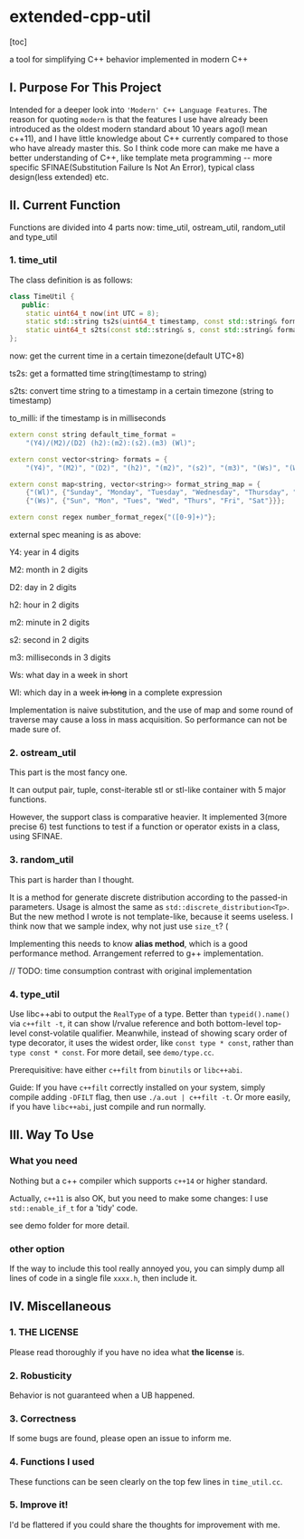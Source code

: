 # extended-cpp-util

[toc]

a tool for simplifying C++ behavior implemented in modern C++

## I. Purpose For This Project

Intended for a deeper look into `'Modern' C++ Language Features`. The reason for quoting `modern` is that the features I use have already been introduced as the oldest modern standard about 10 years ago(I mean c++11), and I have little knowledge about C++ currently compared to those who have already master this. So I think code more can make me have a better understanding of C++, like template meta programming -- more specific SFINAE(Substitution Failure Is Not An Error), typical class design(less extended) etc.

## II. Current Function

Functions are divided into 4 parts now: time_util, ostream_util, random_util and type_util

### 1. time_util

The class definition is as follows:

```c++
class TimeUtil {
   public:
    static uint64_t now(int UTC = 8);
    static std::string ts2s(uint64_t timestamp, const std::string& format_string = default_time_format, bool is_milli = true);
    static uint64_t s2ts(const std::string& s, const std::string& format_string = default_time_format, bool to_milli = true, int UTC = 8);
};
```
now: get the current time in a certain timezone(default UTC+8)

ts2s: get a formatted time string(timestamp to string)

s2ts: convert time string to a timestamp in a certain timezone (string to timestamp)

to_milli: if the timestamp is in milliseconds

```c++
extern const string default_time_format =
    "(Y4)/(M2)/(D2) (h2):(m2):(s2).(m3) (Wl)";

extern const vector<string> formats = {
    "(Y4)", "(M2)", "(D2)", "(h2)", "(m2)", "(s2)", "(m3)", "(Ws)", "(Wl)"};

extern const map<string, vector<string>> format_string_map = {
    {"(Wl)", {"Sunday", "Monday", "Tuesday", "Wednesday", "Thursday", "Friday", "Saturday"}},
    {"(Ws)", {"Sun", "Mon", "Tues", "Wed", "Thurs", "Fri", "Sat"}}};

extern const regex number_format_regex{"([0-9]+)"};
```

external spec meaning is as above:

Y4: year in 4 digits

M2: month in 2 digits

D2: day in 2 digits

h2: hour in 2 digits

m2: minute in 2 digits

s2: second in 2 digits

m3: milliseconds in 3 digits

Ws: what day in a week in short

Wl: which day in a week ~~in long~~ in a complete expression

Implementation is naive substitution, and the use of map and some round of traverse may cause a loss in mass acquisition. So performance can not be made sure of. 

### 2. ostream_util

This part is the most fancy one. 

It can output pair, tuple, const-iterable stl or stl-like container with 5 major functions.

However, the support class is comparative heavier. It implemented 3(more precise 6) test functions to test if a function or operator exists in a class, using SFINAE.  

### 3. random_util

This part is harder than I thought. 

It is a method for generate discrete distribution according to the passed-in parameters. Usage is almost the same as `std::discrete_distribution<Tp>`. But the new method I wrote is not template-like, because it seems useless. I think now that we sample index, why not just use `size_t`? (

Implementing this needs to know **alias method**, which is a good performance method. Arrangement referred to g++ implementation.

// TODO: time consumption contrast with original implementation

### 4. type_util

Use libc++abi to output the `RealType` of a type. Better than `typeid().name()` via `c++filt -t`, it can show l/rvalue reference and both bottom-level top-level const-volatile qualifier. Meanwhile, instead of showing scary order of type decorator, it uses the widest order, like `const type * const`, rather than `type const * const`. For more detail, see `demo/type.cc`.

Prerequisitive:
have either `c++filt` from `binutils` or `libc++abi`.

Guide:
If you have `c++filt` correctly installed on your system, simply compile adding `-DFILT` flag, then use `./a.out | c++filt -t`. Or more easily, if you have `libc++abi`, just compile and run normally.

## III. Way To Use

### What you need

Nothing but a c++ compiler which supports `c++14` or higher standard.

Actually, `c++11` is also OK, but you need to make some changes: I use `std::enable_if_t` for a 'tidy' code.

see demo folder for more detail.

### other option

If the way to include this tool really annoyed you, you can simply dump all lines of code in a single file `xxxx.h`, then include it.

## IV. Miscellaneous

### 1. **THE LICENSE**

Please read thoroughly if you have no idea what **the license** is.

### 2. Robusticity

Behavior is not guaranteed when a UB happened.

### 3. Correctness

If some bugs are found, please open an issue to inform me.

### 4. Functions I used

These functions can be seen clearly on the top few lines in `time_util.cc`. 

### 5. Improve it!

I'd be flattered if you could share the thoughts for improvement with me.
